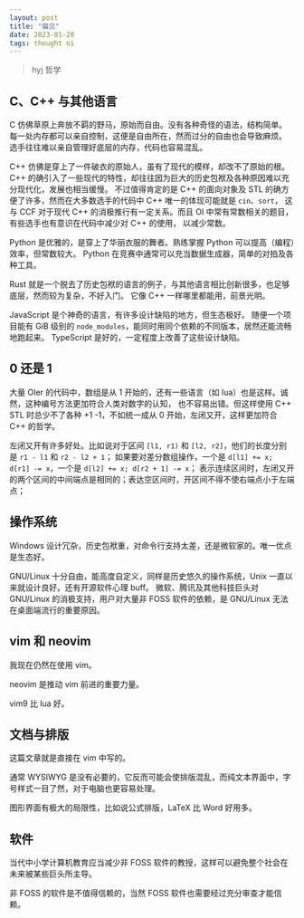 ```yaml
---
layout: post
title: "偏见"
date: 2023-01-20
tags: thought oi
---
```


> hyj 哲学

## C、C++ 与其他语言

C 仿佛草原上奔放不羁的野马，原始而自由。没有各种奇怪的语法，结构简单。
每一处内存都可以亲自控制，这便是自由所在，然而过分的自由也会导致麻烦。
选手往往难以亲自管理好底层的内存，代码也容易混乱。

C++ 仿佛是穿上了一件破衣的原始人，虽有了现代的模样，却改不了原始的根。
C++ 的确引入了一些现代的特性，却往往因为巨大的历史包袱及各种原因难以充分现代化，发展也相当缓慢。
不过值得肯定的是 C++ 的面向对象及 STL 的确方便了许多，然而在大多数选手的代码中 C++ 唯一的体现可能就是 `cin`、`sort`，
这与 CCF 对于现代 C++ 的消极推行有一定关系。而且 OI 中常有常数相关的题目，有些选手也有意识在代码中减少对 C++ 的使用，
以减少常数。

Python 是优雅的，是穿上了华丽衣服的舞者。熟练掌握 Python 可以提高（编程）效率，但常数较大。
Python 在竞赛中通常可以充当数据生成器，简单的对拍及各种工具。

Rust 就是一个脱去了历史包袱的语言的例子，与其他语言相比创新很多，也足够底层，然而较为复杂，不好入门。
它像 C++ 一样哪里都能用，前景光明。

JavaScript 是个神奇的语言，有许多设计缺陷的地方，但生态极好。
随便一个项目能有 GiB 级别的 `node_modules`，能同时用同个依赖的不同版本，居然还能流畅地跑起来。
TypeScript 是好的，一定程度上改善了这些设计缺陷。

## 0 还是 1

大量 OIer 的代码中，数组是从 1 开始的，还有一些语言（如 lua）也是这样。诚然，这种编号方法更加符合人类对数字的认知，
也不容易出错。但这样使用 C++ STL 时总少不了各种 +1 -1，不如统一成从 0 开始，左闭又开，这样更加符合 C++ 的哲学。

左闭又开有许多好处。比如说对于区间 `[l1, r1)` 和 `[l2, r2]`，他们的长度分别是 `r1 - l1` 和 `r2 - l2 + 1`；
如果要对差分数组操作，一个是 `d[l1] += x; d[r1] -= x`，一个是 `d[l2] += x; d[r2 + 1] -= x`；
表示连续区间时，左闭又开的两个区间的中间端点是相同的；表达空区间时，开区间不得不使右端点小于左端点；

## 操作系统

Windows 设计冗杂，历史包袱重，对命令行支持太差，还是微软家的。唯一优点是生态好。

GNU/Linux 十分自由，能高度自定义，同样是历史悠久的操作系统，Unix 一直以来就设计良好。还有开源软件心理 buff。
微软、腾讯及其他科技巨头对 GNU/Linux 的消极支持，用户对大量非 FOSS 软件的依赖，是 GNU/Linux 无法在桌面端流行的重要原因。

## vim 和 neovim

我现在仍然在使用 vim。

neovim 是推动 vim 前进的重要力量。

vim9 比 lua 好。

## 文档与排版

这篇文章就是直接在 vim 中写的。

通常 WYSIWYG 是没有必要的，它反而可能会使排版混乱，而纯文本界面中，字号样式一目了然，对于电脑也更容易处理。

图形界面有极大的局限性，比如说公式排版，LaTeX 比 Word 好用多。

## 软件

当代中小学计算机教育应当减少非 FOSS 软件的教授，这样可以避免整个社会在未来被某些巨头所主导。

非 FOSS 的软件是不值得信赖的，当然 FOSS 软件也需要经过充分审查才能信赖。


